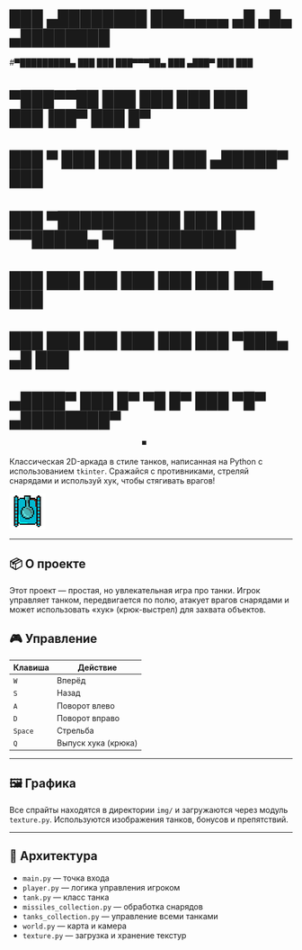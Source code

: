 
#    ███        ▄████████ ███▄▄▄▄      ▄█   ▄█▄    ▄████████ 
#▀█████████▄   ███    ███ ███▀▀▀██▄   ███ ▄███▀   ███    ███ 
#   ▀███▀▀██   ███    ███ ███   ███   ███▐██▀     ███    █▀  
#    ███   ▀   ███    ███ ███   ███  ▄█████▀      ███        
#    ███     ▀███████████ ███   ███ ▀▀█████▄    ▀███████████ 
#    ███       ███    ███ ███   ███   ███▐██▄            ███ 
#    ███       ███    ███ ███   ███   ███ ▀███▄    ▄█    ███ 
#   ▄████▀     ███    █▀   ▀█   █▀    ███   ▀█▀  ▄████████▀  
                                     ▀                      


Классическая 2D-аркада в стиле танков, написанная на Python с использованием `tkinter`. Сражайся с противниками, стреляй снарядами и используй хук, чтобы стягивать врагов!

![tanks\_game\_banner](img/tank_up.png) <!-- Замените на скриншот игры, если он у вас есть -->

---

## 📦 О проекте

Этот проект — простая, но увлекательная игра про танки. Игрок управляет танком, передвигается по полю, атакует врагов снарядами и может использовать «хук» (крюк-выстрел) для захвата объектов.

## 🎮 Управление

| Клавиша | Действие            |
| ------- | ------------------- |
| `W`     | Вперёд              |
| `S`     | Назад               |
| `A`     | Поворот влево       |
| `D`     | Поворот вправо      |
| `Space` | Стрельба            |
| `Q`     | Выпуск хука (крюка) |

---

## 🖼️ Графика

Все спрайты находятся в директории `img/` и загружаются через модуль `texture.py`. Используются изображения танков, бонусов и препятствий.

---

## 🧠 Архитектура

* `main.py` — точка входа
* `player.py` — логика управления игроком
* `tank.py` — класс танка
* `missiles_collection.py` — обработка снарядов
* `tanks_collection.py` — управление всеми танками
* `world.py` — карта и камера
* `texture.py` — загрузка и хранение текстур





 
